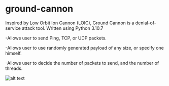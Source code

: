 # ground-cannon
Inspired by Low Orbit Ion Cannon (LOIC), Ground Cannon is a denial-of-service attack tool. Written using Python 3.10.7 

-Allows user to send Ping, TCP, or UDP packets. 

-Allows user to use randomly generated payload of any size, or specify one himself.

-Allows user to decide the number of packets to send, and the number of threads.

![alt text](https://github.com/imcyber0wl/ground-cannon/blob/main/GUIphoto.PNG)
